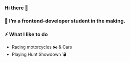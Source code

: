 ### Hi there 👋

### 🌱 I’m a frontend-developer student in the making.

### ⚡ What I like to do
 - Racing motorcycles 🏍️ & Cars 
 - Playing Hunt Showdown 💣 
